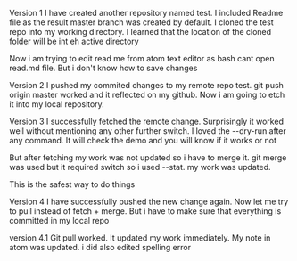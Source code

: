 Version 1
I have created another repository named test. I included Readme file as the
result master branch was created by default.
I cloned the test repo into my working directory. I learned that the location of
the cloned folder will be int eh active directory

Now i am trying to edit read me from atom text editor as bash cant open read.md
file.
But i don't know how to save changes

Version 2
I pushed my commited changes to my remote repo test. git push origin master worked and it reflected on my github. Now i am going to etch it into my local repository.

Version 3
I successfully fetched the remote change. Surprisingly it worked well without
mentioning any other further switch.
I loved the --dry-run after any command. It will check the demo and you will
know if it works or not

But after fetching my work was not updated so i have to merge it. git merge was
used but it required switch so i used --stat. my work was updated.

This is the safest way to do things

Version 4
I have successfully pushed the new change again. Now let me try to pull instead of fetch + merge. But i have to make sure that everything is committed in my local repo

version 4.1
Git pull worked. It updated my work immediately. My note in atom was updated. i did also edited spelling error
